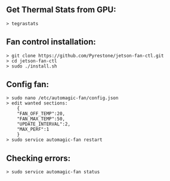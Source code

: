 ## Get Thermal Stats from GPU:
	> tegrastats

## Fan control installation:
	> git clone https://github.com/Pyrestone/jetson-fan-ctl.git
	> cd jetson-fan-ctl
	> sudo ./install.sh

## Config fan:
	> sudo nano /etc/automagic-fan/config.json
	> edit wanted sections:
		{
		"FAN_OFF_TEMP":20,
		"FAN_MAX_TEMP":50,
		"UPDATE_INTERVAL":2,
		"MAX_PERF":1
		}
	> sudo service automagic-fan restart

## Checking errors:
	> sudo service automagic-fan status
